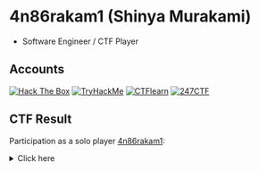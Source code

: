 # 4n86rakam1 (Shinya Murakami)

- Software Engineer / CTF Player

## Accounts

[![Hack The Box](https://www.hackthebox.com/badge/image/1048160)](https://app.hackthebox.com/profile/1048160)
[![TryHackMe](https://tryhackme-badges.s3.amazonaws.com/4n86rakam1.png)](https://tryhackme.com/p/4n86rakam1)
[![CTFlearn](https://img.shields.io/badge/CTFLearn-131316?style=for-the-badge)](https://ctflearn.com/user/4n86rakam1)
[![247CTF](https://img.shields.io/badge/247CTF-e87638?style=for-the-badge)](https://247ctf.com/progress/4n86rakam1)

## CTF Result

Participation as a solo player [4n86rakam1](https://ctftime.org/user/108441):

<details><summary>Click here</summary>

| CTF                                                                                                                       | Rank                                                                                                | My Writeup                                                                     | Remark                                              |
|---------------------------------------------------------------------------------------------------------------------------|-----------------------------------------------------------------------------------------------------|--------------------------------------------------------------------------------|-----------------------------------------------------|
| [LINE CTF 2024](https://ctftime.org/event/2119)                                                                           | 57/865                                                                                              | [GitHub](https://github.com/4n86rakam1/writeup/tree/main/LINE_CTF_2024)        |                                                     |
| [1753CTF 2024](https://ctftime.org/event/2234)                                                                            | 23/203                                                                                              | [GitHub](https://github.com/4n86rakam1/writeup/tree/main/1753CTF_2024)         |                                                     |
| [Cyber Apocalypse 2024: Hacker Royale](https://ctf.hackthebox.com/event/details/cyber-apocalypse-2024-hacker-royale-1386) | 898/5693                                                                                            |                                                                                |                                                     |
| [防衛省サイバーコンテスト 2024](https://vlc-cybercontest.com/)                                                            | 13/314                                                                                              |                                                                                |                                                     |
| [UofTCTF 2024](https://ctftime.org/event/2219)                                                                            | 45/1225                                                                                             | [GitHub](https://github.com/4n86rakam1/writeup/tree/main/UofTCTF_2024)         |                                                     |
| [IrisCTF 2024](https://ctftime.org/event/2085)                                                                            | 67/1207                                                                                             | [GitHub](https://github.com/4n86rakam1/writeup/tree/main/IrisCTF_2024)         |                                                     |
| [Wargames.MY 2023 CTF](https://ctftime.org/event/2203)                                                                    | 6/41                                                                                                | [GitHub](https://github.com/4n86rakam1/writeup/tree/main/Wargames.MY_2023_CTF) | First Blood: myCloud                                |
| [snakeCTF 2023](https://ctftime.org/event/2158)                                                                           | 18/180                                                                                              | [GitHub](https://github.com/4n86rakam1/writeup/tree/main/snakeCTF_2023)        |                                                     |
| [TUCTF 2023](https://ctftime.org/event/2173)                                                                              | 51/764                                                                                              | [GitHub](https://github.com/4n86rakam1/writeup/tree/main/TUCTF_2023)           |                                                     |
| [GlacierCTF 2023](https://ctftime.org/event/1992)                                                                         | 80/831                                                                                              | [GitHub](https://github.com/4n86rakam1/writeup/tree/main/GlacierCTF_2023)      |                                                     |
| [1337UP LIVE CTF](https://ctftime.org/event/2134/)                                                                        | 72/691                                                                                              | [GitHub](https://github.com/4n86rakam1/writeup/tree/main/1337UP_LIVE_CTF_2023) |                                                     |
| [CakeCTF 2023](https://ctftime.org/event/1973)                                                                            | 174/729                                                                                             | [GitHub](https://github.com/4n86rakam1/writeup/tree/main/CakeCTF_2023)         |                                                     |
| [Huntress CTF 2023](https://huntress.ctf.games/)                                                                          | 112/4210                                                                                            | [GitHub](https://github.com/4n86rakam1/writeup/tree/main/Huntress_CTF_2023)    | [Certificate](img/certificate/HuntressCTF_2023.png) |
| [Srdnlen CTF 2023](https://ctftime.org/event/2129)                                                                        | 33/151                                                                                              | [GitHub](https://github.com/4n86rakam1/writeup/tree/main/Srdnlen_CTF_2023)     |                                                     |
| [Hack The Boo 2023 - Competition](https://ctf.hackthebox.com/event/details/hack-the-boo-2023-competition-1238)            | 24/2265                                                                                             |                                                                                |                                                     |
| [N1CTF 2023](https://ctftime.org/event/2062)                                                                              | 55/707                                                                                              | [GitHub](https://github.com/4n86rakam1/writeup/tree/main/N1CTF_2023)           |                                                     |
| [TCP1P CTF 2023](https://ctftime.org/event/2001)                                                                          | 28/499                                                                                              | [GitHub](https://github.com/4n86rakam1/writeup/tree/main/TCP1PCTF_2023)        | [Certificate](img/certificate/TCP1PCTF_2023.png)    |
| [SunshineCTF 2023](https://ctftime.org/event/2079)                                                                        | 73/821                                                                                              | [GitHub](https://github.com/4n86rakam1/writeup/tree/main/SunshineCTF_2023)     |                                                     |
| [BuckeyeCTF 2023](https://ctftime.org/event/2074)                                                                         | 78/672                                                                                              | [GitHub](https://github.com/4n86rakam1/writeup/tree/main/BuckeyeCTF-2023)      |                                                     |
| [WaniCTF 2023](https://ctftime.org/event/1988)                                                                            | 96/840                                                                                              |                                                                                | [Certificate](img/certificate/WaniCTF_2023.jpg)     |
| [Kali Linux Puzzle Challenge](https://10year.kali.org/)                                                                   | [hall of fame](https://gitlab.com/kalilinux/documentation/10-year/-/blob/main/hall-of-fame.md?#L44) |                                                                                |                                                     |
| [LINE CTF 2023](https://ctftime.org/event/1716)                                                                           | 71/477                                                                                              |                                                                                |                                                     |
| [DiceCTF 2022](https://ctftime.org/event/1541)                                                                            | 411/1127                                                                                            |                                                                                |                                                     |
| [SECCON CTF 2021](https://ctftime.org/event/1458)                                                                         | 197/506                                                                                             |                                                                                |                                                     |
| [Winja CTF \| c0c0n 2021](https://ctftime.org/event/1477)                                                                 | 109/171                                                                                             |                                                                                |                                                     |
| [DownUnderCTF 2021 (Online)](https://ctftime.org/event/1312)                                                              | 591/1594                                                                                            |                                                                                |                                                     |
| [DEF CON CTF Qualifier 2021](https://ctftime.org/event/1254)                                                              | 140/433                                                                                             |                                                                                |                                                     |

</details>
